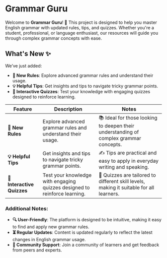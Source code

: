# Grammar Guru 

Welcome to **Grammar Guru**! 📖 This project is designed to help you master English grammar with updated rules, tips, and quizzes. Whether you're a student, professional, or language enthusiast, our resources will guide you through complex grammar concepts with ease.

## What's New ✨

We’ve just added:

- **📝 New Rules**: Explore advanced grammar rules and understand their usage.
- **💡 Helpful Tips**: Get insights and tips to navigate tricky grammar points.
- **🎯 Interactive Quizzes**: Test your knowledge with engaging quizzes designed to reinforce learning.

| **Feature**              | **Description**                                                                 | **Notes**                                                                             |
|--------------------------|---------------------------------------------------------------------------------|---------------------------------------------------------------------------------------|
| **📝 New Rules**            | Explore advanced grammar rules and understand their usage.                      | 📚 Ideal for those looking to deepen their understanding of complex grammar concepts.    |
| **💡 Helpful Tips**         | Get insights and tips to navigate tricky grammar points.                        | ✍️ Tips are practical and easy to apply in everyday writing and speaking.                |
| **🎯 Interactive Quizzes**  | Test your knowledge with engaging quizzes designed to reinforce learning.        | 🧠 Quizzes are tailored to different skill levels, making it suitable for all learners.  |

### Additional Notes:
- **🔍 User-Friendly**: The platform is designed to be intuitive, making it easy to find and apply new grammar rules.
- **⏳ Regular Updates**: Content is updated regularly to reflect the latest changes in English grammar usage.
- **🤝 Community Support**: Join a community of learners and get feedback from peers and experts.
